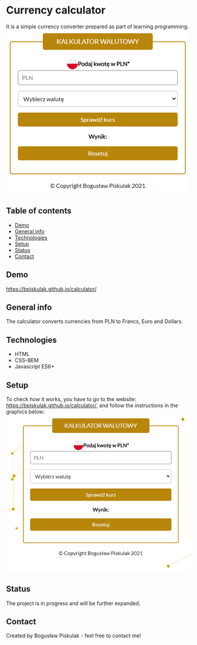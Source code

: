 
# Currency calculator
It is a simple currency converter prepared as part of learning programming.
![Currency calculator](https://raw.githubusercontent.com/BPiskulak/calculator/main/img/currency-calculator.png) 

## Table of contents
* [Demo](#demo)
* [General info](#general-info)
* [Technologies](#technologies)
* [Setup](#setup)
* [Status](#status)
* [Contact](#contact)

## Demo
https://bpiskulak.github.io/calculator/

## General info
The calculator converts currencies from PLN to Francs, Euro and Dollars.

## Technologies
* HTML
* CSS-BEM
* Javascript ES6+

## Setup
To check how it works, you have to go to the website: https://bpiskulak.github.io/calculator/, and follow the instructions in the graphics below:
![Currency calculator](https://raw.githubusercontent.com/BPiskulak/calculator/main/img/currency-calculator_setup.gif)

## Status
The project is in progress and will be further expanded.

## Contact
Created by Bogusław Piskulak - feel free to contact me!
